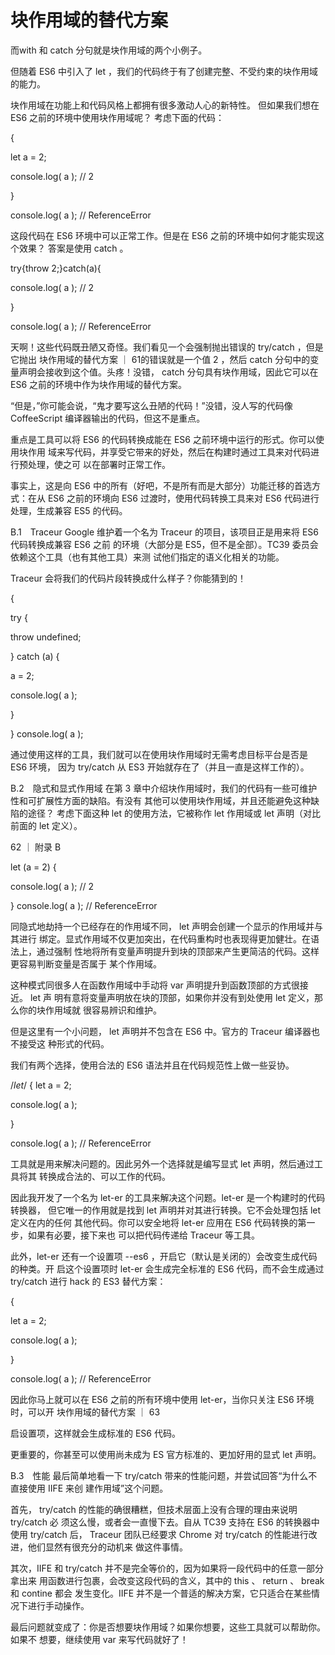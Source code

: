 # 块作用域的替代方案

而with 和 catch 分句就是块作用域的两个小例子。

但随着 ES6 中引入了 let ，我们的代码终于有了创建完整、不受约束的块作用域的能力。

块作用域在功能上和代码风格上都拥有很多激动人心的新特性。
但如果我们想在 ES6 之前的环境中使用块作用域呢？
考虑下面的代码：

{

let a = 2;

console.log( a ); // 2

}

console.log( a ); // ReferenceError

这段代码在 ES6 环境中可以正常工作。但是在 ES6 之前的环境中如何才能实现这个效果？
答案是使用 catch 。

try{throw 2;}catch(a){

console.log( a ); // 2

}

console.log( a ); // ReferenceError

天啊！这些代码既丑陋又奇怪。我们看见一个会强制抛出错误的 try/catch ，但是它抛出
块作用域的替代方案 ｜ 61的错误就是一个值 2 ，然后 catch 分句中的变量声明会接收到这个值。头疼！没错， catch 分句具有块作用域，因此它可以在 ES6 之前的环境中作为块作用域的替代方案。

“但是，”你可能会说，“鬼才要写这么丑陋的代码！”没错，没人写的代码像 CoffeeScript
编译器输出的代码，但这不是重点。

重点是工具可以将 ES6 的代码转换成能在 ES6 之前环境中运行的形式。你可以使用块作用
域来写代码，并享受它带来的好处，然后在构建时通过工具来对代码进行预处理，使之可
以在部署时正常工作。

事实上，这是向 ES6 中的所有（好吧，不是所有而是大部分）功能迁移的首选方式：在从
ES6 之前的环境向 ES6 过渡时，使用代码转换工具来对 ES6 代码进行处理，生成兼容 ES5
的代码。

B.1　Traceur
Google 维护着一个名为 Traceur 的项目，该项目正是用来将 ES6 代码转换成兼容 ES6 之前
的环境（大部分是 ES5，但不是全部）。TC39 委员会依赖这个工具（也有其他工具）来测
试他们指定的语义化相关的功能。

Traceur 会将我们的代码片段转换成什么样子？你能猜到的！

{

try {

throw undefined;

} catch (a) {

a = 2;

console.log( a );

}

}
console.log( a );

通过使用这样的工具，我们就可以在使用块作用域时无需考虑目标平台是否是 ES6 环境，
因为 try/catch 从 ES3 开始就存在了（并且一直是这样工作的）。

B.2　隐式和显式作用域
在第 3 章中介绍块作用域时，我们的代码有一些可维护性和可扩展性方面的缺陷。有没有
其他可以使用块作用域，并且还能避免这种缺陷的途径？
考虑下面这种 let 的使用方法，它被称作 let 作用域或 let 声明（对比前面的 let 定义）。

62 ｜ 附录 B

let (a = 2) {

console.log( a ); // 2

}
console.log( a ); // ReferenceError

同隐式地劫持一个已经存在的作用域不同， let 声明会创建一个显示的作用域并与其进行
绑定。显式作用域不仅更加突出，在代码重构时也表现得更加健壮。在语法上，通过强制
性地将所有变量声明提升到块的顶部来产生更简洁的代码。这样更容易判断变量是否属于
某个作用域。

这种模式同很多人在函数作用域中手动将 var 声明提升到函数顶部的方式很接近。 let 声
明有意将变量声明放在块的顶部，如果你并没有到处使用 let 定义，那么你的块作用域就
很容易辨识和维护。

但是这里有一个小问题， let 声明并不包含在 ES6 中。官方的 Traceur 编译器也不接受这
种形式的代码。

我们有两个选择，使用合法的 ES6 语法并且在代码规范性上做一些妥协。

/*let*/ { let a = 2;

console.log( a );

}

console.log( a ); // ReferenceError

工具就是用来解决问题的。因此另外一个选择就是编写显式 let 声明，然后通过工具将其
转换成合法的、可以工作的代码。

因此我开发了一个名为 let-er 的工具来解决这个问题。let-er 是一个构建时的代码转换器，
但它唯一的作用就是找到 let 声明并对其进行转换。它不会处理包括 let 定义在内的任何
其他代码。你可以安全地将 let-er 应用在 ES6 代码转换的第一步，如果有必要，接下来也
可以把代码传递给 Traceur 等工具。

此外，let-er 还有一个设置项 --es6 ，开启它（默认是关闭的）会改变生成代码的种类。开
启这个设置项时 let-er 会生成完全标准的 ES6 代码，而不会生成通过 try/catch 进行 hack
的 ES3 替代方案：

{

let a = 2;

console.log( a );

}

console.log( a ); // ReferenceError

因此你马上就可以在 ES6 之前的所有环境中使用 let-er，当你只关注 ES6 环境时，可以开
块作用域的替代方案 ｜ 63

启设置项，这样就会生成标准的 ES6 代码。

更重要的，你甚至可以使用尚未成为 ES 官方标准的、更加好用的显式 let 声明。

B.3　性能
最后简单地看一下 try/catch 带来的性能问题，并尝试回答“为什么不直接使用 IIFE 来创
建作用域”这个问题。

首先， try/catch 的性能的确很糟糕，但技术层面上没有合理的理由来说明 try/catch 必
须这么慢，或者会一直慢下去。自从 TC39 支持在 ES6 的转换器中使用 try/catch 后，
Traceur 团队已经要求 Chrome 对 try/catch 的性能进行改进，他们显然有很充分的动机来
做这件事情。

其次，IIFE 和 try/catch 并不是完全等价的，因为如果将一段代码中的任意一部分拿出来
用函数进行包裹，会改变这段代码的含义，其中的 this 、 return 、 break 和 contine 都会
发生变化。IIFE 并不是一个普适的解决方案，它只适合在某些情况下进行手动操作。

最后问题就变成了：你是否想要块作用域？如果你想要，这些工具就可以帮助你。如果不
想要，继续使用 var 来写代码就好了！